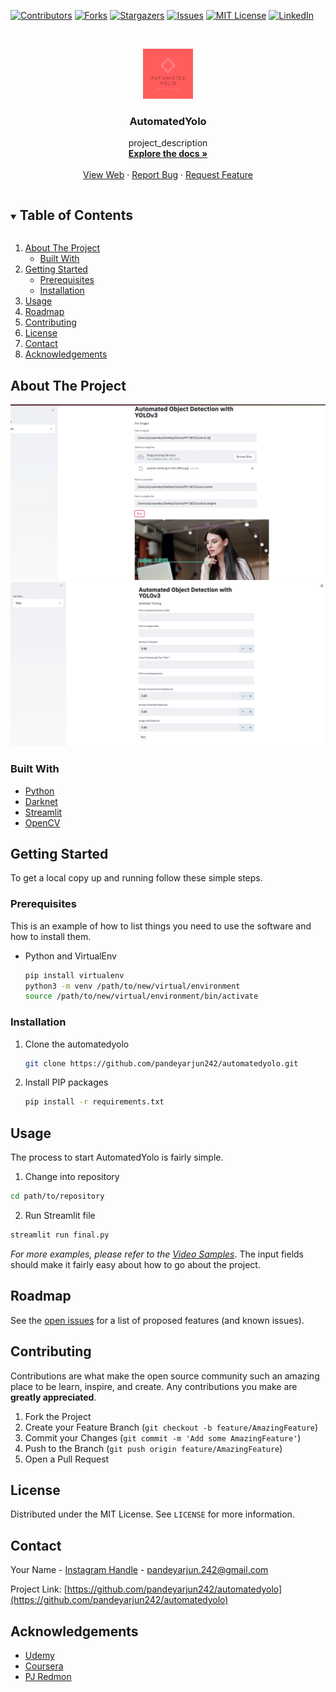 <!--
*** Thanks for checking out the Best-README-Template. If you have a suggestion
*** that would make this better, please fork the automatedyolo and create a pull request
*** or simply open an issue with the tag "enhancement".
*** Thanks again! Now go create something AMAZING! :D
***
***
***
*** To avoid retyping too much info. Do a search and replace for the following:
*** pandeyarjun242, automatedyolo, twitter_handle, email, project_title, project_description
-->



<!-- PROJECT SHIELDS -->
<!--
*** I'm using markdown "reference style" links for readability.
*** Reference links are enclosed in brackets [ ] instead of parentheses ( ).
*** See the bottom of this document for the declaration of the reference variables
*** for contributors-url, forks-url, etc. This is an optional, concise syntax you may use.
*** https://www.markdownguide.org/basic-syntax/#reference-style-links
-->
[![Contributors][contributors-shield]][contributors-url]
[![Forks][forks-shield]][forks-url]
[![Stargazers][stars-shield]][stars-url]
[![Issues][issues-shield]][issues-url]
[![MIT License][license-shield]][license-url]
[![LinkedIn][linkedin-shield]][linkedin-url]



<!-- PROJECT LOGO -->
<br />
<p align="center">
  <a href="https://github.com/pandeyarjun242/automatedyolo">
    <img src="images/logo.png" alt="Logo" width="80" height="80">
  </a>

  <h3 align="center">AutomatedYolo</h3>

  <p align="center">
    project_description
    <br />
    <a href="https://github.com/pandeyarjun242/automatedyolo"><strong>Explore the docs »</strong></a>
    <br />
    <br />
    <a href="https://github.com/pandeyarjun242/automatedyolo">View Web</a>
    ·
    <a href="https://github.com/pandeyarjun242/automatedyolo/issues">Report Bug</a>
    ·
    <a href="https://github.com/pandeyarjun242/automatedyolo/issues">Request Feature</a>
  </p>
</p>



<!-- TABLE OF CONTENTS -->
<details open="open">
  <summary><h2 style="display: inline-block">Table of Contents</h2></summary>
  <ol>
    <li>
      <a href="#about-the-project">About The Project</a>
      <ul>
        <li><a href="#built-with">Built With</a></li>
      </ul>
    </li>
    <li>
      <a href="#getting-started">Getting Started</a>
      <ul>
        <li><a href="#prerequisites">Prerequisites</a></li>
        <li><a href="#installation">Installation</a></li>
      </ul>
    </li>
    <li><a href="#usage">Usage</a></li>
    <li><a href="#roadmap">Roadmap</a></li>
    <li><a href="#contributing">Contributing</a></li>
    <li><a href="#license">License</a></li>
    <li><a href="#contact">Contact</a></li>
    <li><a href="#acknowledgements">Acknowledgements</a></li>
  </ol>
</details>



<!-- ABOUT THE PROJECT -->
## About The Project
<img src="images/sample1.png" alt="Logo">
<br>
<img src="images/sample.png" alt="Logo">





### Built With

* [Python](https://www.python.org/)
* [Darknet](https://github.com/pjreddie/darknet)
* [Streamlit](https://www.streamlit.io/)
* [OpenCV](https://opencv.org/)



<!-- GETTING STARTED -->
## Getting Started

To get a local copy up and running follow these simple steps.

### Prerequisites

This is an example of how to list things you need to use the software and how to install them.
* Python and VirtualEnv
  ```sh
  pip install virtualenv
  python3 -m venv /path/to/new/virtual/environment
  source /path/to/new/virtual/environment/bin/activate
  ```

### Installation

1. Clone the automatedyolo
   ```sh
   git clone https://github.com/pandeyarjun242/automatedyolo.git
   ```
2. Install PIP packages
   ```sh
   pip install -r requirements.txt
   ```

<!-- USAGE EXAMPLES -->
## Usage

The process to start AutomatedYolo is fairly simple.

1. Change into repository
```sh
cd path/to/repository
```
2. Run Streamlit file
```sh
streamlit run final.py
```
_For more examples, please refer to the [Video Samples](https://example.com)_. The input fields should make it fairly easy about how to go about the project.


<!-- ROADMAP -->
## Roadmap

See the [open issues](https://github.com/pandeyarjun242/automatedyolo/issues) for a list of proposed features (and known issues).



<!-- CONTRIBUTING -->
## Contributing

Contributions are what make the open source community such an amazing place to be learn, inspire, and create. Any contributions you make are **greatly appreciated**.

1. Fork the Project
2. Create your Feature Branch (`git checkout -b feature/AmazingFeature`)
3. Commit your Changes (`git commit -m 'Add some AmazingFeature'`)
4. Push to the Branch (`git push origin feature/AmazingFeature`)
5. Open a Pull Request



<!-- LICENSE -->
## License

Distributed under the MIT License. See `LICENSE` for more information.



<!-- CONTACT -->
## Contact

Your Name - [Instagram Handle](https://instagram.com/arjunpandey._) - pandeyarjun.242@gmail.com

Project Link: [https://github.com/pandeyarjun242/automatedyolo](https://github.com/pandeyarjun242/automatedyolo)



<!-- ACKNOWLEDGEMENTS -->
## Acknowledgements

* [Udemy](https://udemy.com)
* [Coursera](https://coursera.org)
* [PJ Redmon](https://pjreddie.com/)





<!-- MARKDOWN LINKS & IMAGES -->
<!-- https://www.markdownguide.org/basic-syntax/#reference-style-links -->
[contributors-shield]: https://img.shields.io/github/contributors/pandeyarjun242/automatedyolo.svg?style=for-the-badge
[contributors-url]: https://github.com/pandeyarjun242/automatedyolo/graphs/contributors
[forks-shield]: https://img.shields.io/github/forks/pandeyarjun242/automatedyolo.svg?style=for-the-badge
[forks-url]: https://github.com/pandeyarjun242/automatedyolo/network/members
[stars-shield]: https://img.shields.io/github/stars/pandeyarjun242/automatedyolo.svg?style=for-the-badge
[stars-url]: https://github.com/pandeyarjun242/automatedyolo/stargazers
[issues-shield]: https://img.shields.io/github/issues/pandeyarjun242/automatedyolo.svg?style=for-the-badge
[issues-url]: https://github.com/pandeyarjun242/automatedyolo/issues
[license-shield]: https://img.shields.io/github/license/pandeyarjun242/automatedyolo.svg?style=for-the-badge
[license-url]: https://github.com/pandeyarjun242/automatedyolo/blob/master/LICENSE.txt
[linkedin-shield]: https://img.shields.io/badge/-LinkedIn-black.svg?style=for-the-badge&logo=linkedin&colorB=555
[linkedin-url]: https://www.linkedin.com/in/arjun-pandey-b0734a195/
